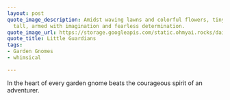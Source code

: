 ```yaml
---
layout: post
quote_image_description: Amidst waving lawns and colorful flowers, tiny figures stand
  tall, armed with imagination and fearless determination.
quote_image_url: https://storage.googleapis.com/static.ohmyai.rocks/daily/2023-11-28.jpg
quote_title: Little Guardians
tags:
- Garden Gnomes
- whimsical

---
```


In the heart of every garden gnome beats the courageous spirit of an adventurer.